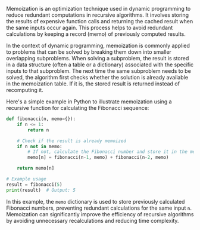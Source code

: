 Memoization is an optimization technique used in dynamic programming to reduce redundant computations in recursive algorithms. It involves storing the results of expensive function calls and returning the cached result when the same inputs occur again. This process helps to avoid redundant calculations by keeping a record (memo) of previously computed results.

In the context of dynamic programming, memoization is commonly applied to problems that can be solved by breaking them down into smaller overlapping subproblems. When solving a subproblem, the result is stored in a data structure (often a table or a dictionary) associated with the specific inputs to that subproblem. The next time the same subproblem needs to be solved, the algorithm first checks whether the solution is already available in the memoization table. If it is, the stored result is returned instead of recomputing it.

Here's a simple example in Python to illustrate memoization using a recursive function for calculating the Fibonacci sequence:

```python
def fibonacci(n, memo={}):
    if n <= 1:
        return n

    # Check if the result is already memoized
    if n not in memo:
        # If not, calculate the Fibonacci number and store it in the memoization table
        memo[n] = fibonacci(n-1, memo) + fibonacci(n-2, memo)

    return memo[n]

# Example usage
result = fibonacci(5)
print(result)  # Output: 5
```

In this example, the `memo` dictionary is used to store previously calculated Fibonacci numbers, preventing redundant calculations for the same input `n`. Memoization can significantly improve the efficiency of recursive algorithms by avoiding unnecessary recalculations and reducing time complexity.

